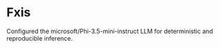 # Fxis
Configured the microsoft/Phi-3.5-mini-instruct LLM for deterministic and reproducible inference.
